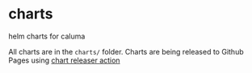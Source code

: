 # charts
helm charts for caluma

All charts are in the `charts/` folder. Charts are being released to Github Pages using [chart releaser action](https://github.com/helm/chart-releaser-action)
